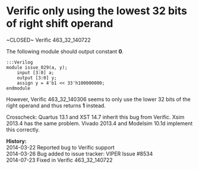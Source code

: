 
Verific only using the lowest 32 bits of right shift operand
============================================================

~CLOSED~ Verific 463_32_140722

The following module should output constant **0**.

    :::Verilog
    module issue_029(a, y);
        input [3:0] a;
        output [3:0] y;
        assign y = 4'b1 << 33'h100000000;
    endmodule

However, Verific 463_32_140306 seems to only use the lower 32 bits of the
right operand and thus returns **1** instead.

Crosscheck: Quartus 13.1 and XST 14.7 inherit this bug from Verific. Xsim 
2013.4 has the same problem. Vivado 2013.4 and Modelsim 10.1d implement 
this correctly.

**History:**  
2014-03-22 Reported bug to Verific support  
2014-03-26 Bug added to issue tracker: VIPER Issue #8534  
2014-07-23 Fixed in Verific 463_32_140722  
